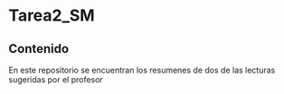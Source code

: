 # Tarea2_SM 

## Contenido 
En este repositorio se encuentran los resumenes de dos de las lecturas sugeridas por el profesor
